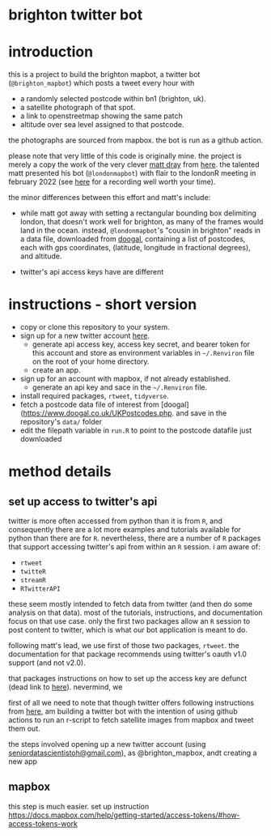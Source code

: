 brighton twitter bot
===
# introduction
this is a project to build the brighton mapbot, a twitter bot (`@brighton_mapbot`) which posts a tweet every hour with
- a randomly selected postcode within bn1 (brighton, uk).
- a satellite photograph of that spot.
- a link to openstreetmap showing the same patch
- altitude over sea level assigned to that postcode. 

the photographs are sourced from mapbox. the bot is run as a github action.

please note that very little of this code is originally mine. the project is merely a copy the work of the very clever [matt dray](https://twitter.com/mattdray) from [here](https://github.com/matt-dray/londonmapbot). the talented matt presented his bot (`@londonmapbot`) with flair to the londonR meeting in february 2022 (see [here](https://www.ascent.io/london-r-february-gathering-welcometoascent-followup) for a recording well worth your time).

the minor differences between this effort and matt's include: 

- while matt got away with setting a rectangular bounding box delimiting london, that doesn't work well for brighton, as many of the frames would land in the ocean. instead, `@londonmapbot`'s "cousin in brighton" reads in a data file, downloaded from [doogal](https://www.doogal.co.uk/UKPostcodes.php), containing a list of postcodes, each with gps coordinates, (latitude, longitude in fractional degrees), and altitude.

- twitter's api access keys have are different

# instructions - short version
- copy or clone this repository to your system.
- sign up for a new twitter account [here](twitter.com).
    + generate api access key, access key secret, and bearer token for this account and store as environment variables in `~/.Renviron` file on the root of your home directory.
    + create an app.
- sign up for an account with mapbox, if not already established.
    + generate an api key and sace in the `~/.Renviron` file.
- install required packages, `rtweet`, `tidyverse`.
- fetch a postcode data file of interest from [doogal](https://www.doogal.co.uk/UKPostcodes.php. and save in the repository's `data/` folder
- edit the filepath variable in `run.R` to point to the postcode datafile just downloaded


# method details
## set up access to twitter's api
twitter is more often accessed from python than it is from `R`, and consequently there are a lot more examples and tutorials available for python than there are for `R`. nevertheless, there are a number of `R` packages that support accessing twitter's api from within an `R` session. i am aware of:

- `rtweet`
- `twitteR`
- `streamR`
- `RTwitterAPI`

these seem mostly intended to fetch data from twitter (and then do some analysis on that data). most of the tutorials, instructions, and documentation focus on that use case. only the first two packages allow an `R` session to post content to twitter, which is what our bot application is meant to do. 

following matt's lead, we use first of those two packages, `rtweet`. the documentation for that package recommends using twitter's oauth v1.0 support (and not v2.0). 

that packages instructions on how to set up the access key are defunct (dead link to [here](https://rtweet.info/articles/auth.html)). nevermind, we

first of all we need to note that though twitter offers 
following instructions from [here](https://theusualstuff.com/generate-twitter-consumer-key-access-token/), am building a twitter bot with the intention of using github actions to run an r-script to fetch satellite images from mapbox and tweet them out. 

the steps involved opening up a new twitter account (using seniordatascientistoh@gmail.com), as @brighton_mapbox, andt creating a new app


## mapbox
this step is much easier. set up instruction https://docs.mapbox.com/help/getting-started/access-tokens/#how-access-tokens-work